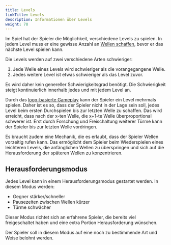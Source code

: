 ```yaml
---
title: Levels
linkTitle: Levels
description: Informationen über Levels
weight: 70
---
```


Im Spiel hat der Spieler die Möglichkeit, verschiedene Levels zu spielen.
In jedem Level muss er eine gewisse Anzahl an [Wellen schaffen](../enemies/), bevor er das nächste Level spielen kann.

Die Levels werden auf zwei verschiedene Arten schwieriger:

1) Jede Welle eines Levels wird schwieriger als die vorangegangene Welle.
2) Jedes weitere Level ist etwas schwieriger als das Level zuvor. 

Es wird daher kein genereller Schwierigkeitsgrad benötigt.
Die Schwierigkeit steigt kontinuierlich innerhalb jedes und mit jedem Level an.

Durch das [loop-basierte Gameplay](../loop-gameplay/) kann der Spieler ein Level mehrmals spielen.
Daher ist es so, dass der Spieler nicht in der Lage sein soll, jedes Level beim ersten Durchspielen bis zur letzten Welle zu schaffen.
Das wird erreicht, dass nach der x-ten Welle, die x+1-te Welle überproportional schwerer ist.
Erst durch Forschung und Freischaltung weiterer Türme kann der Spieler bis zur letzten Welle vordringen.

Es braucht zudem eine Mechanik, die es erlaubt, dass der Spieler Wellen vorzeitig rufen kann.
Das ermöglicht dem Spieler beim Wiederspielen eines leichteren Levels, die anfänglichen Wellen zu überspringen und sich auf die Herausforderung der späteren Wellen zu konzentrieren.

## Herausforderungsmodus

Jedes Level kann in einem Herausforderungsmodus gestartet werden.
In diesem Modus werden:

* Gegner stärker/schneller
* Pausezeiten zwischen Wellen kürzer
* Türme schwächer

Dieser Modus richtet sich an erfahrene Spieler, die bereits viel freigeschaltet haben und eine extra Portion Herausforderung wünschen.

Der Spieler soll in diesem Modus auf eine noch zu bestimmende Art und Weise belohnt werden.
